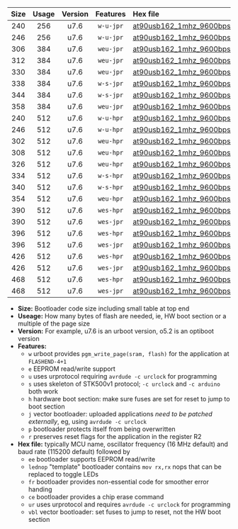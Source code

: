 |Size|Usage|Version|Features|Hex file|
|:-:|:-:|:-:|:-:|:--|
|240|256|u7.6|`w-u-jpr`|[at90usb162_1mhz_9600bps_ur_vbl.hex](https://raw.githubusercontent.com/stefanrueger/urboot/main/at90usb162_1mhz_9600bps_ur_vbl.hex)|
|246|256|u7.6|`w-u-jpr`|[at90usb162_1mhz_9600bps_lednop_ur_vbl.hex](https://raw.githubusercontent.com/stefanrueger/urboot/main/at90usb162_1mhz_9600bps_lednop_ur_vbl.hex)|
|306|384|u7.6|`weu-jpr`|[at90usb162_1mhz_9600bps_ee_ur_vbl.hex](https://raw.githubusercontent.com/stefanrueger/urboot/main/at90usb162_1mhz_9600bps_ee_ur_vbl.hex)|
|312|384|u7.6|`weu-jpr`|[at90usb162_1mhz_9600bps_ee_lednop_ur_vbl.hex](https://raw.githubusercontent.com/stefanrueger/urboot/main/at90usb162_1mhz_9600bps_ee_lednop_ur_vbl.hex)|
|330|384|u7.6|`weu-jpr`|[at90usb162_1mhz_9600bps_ee_lednop_fr_ur_vbl.hex](https://raw.githubusercontent.com/stefanrueger/urboot/main/at90usb162_1mhz_9600bps_ee_lednop_fr_ur_vbl.hex)|
|338|384|u7.6|`w-s-jpr`|[at90usb162_1mhz_9600bps_vbl.hex](https://raw.githubusercontent.com/stefanrueger/urboot/main/at90usb162_1mhz_9600bps_vbl.hex)|
|344|384|u7.6|`w-s-jpr`|[at90usb162_1mhz_9600bps_lednop_vbl.hex](https://raw.githubusercontent.com/stefanrueger/urboot/main/at90usb162_1mhz_9600bps_lednop_vbl.hex)|
|358|384|u7.6|`weu-jpr`|[at90usb162_1mhz_9600bps_ee_lednop_fr_ce_ur_vbl.hex](https://raw.githubusercontent.com/stefanrueger/urboot/main/at90usb162_1mhz_9600bps_ee_lednop_fr_ce_ur_vbl.hex)|
|240|512|u7.6|`w-u-hpr`|[at90usb162_1mhz_9600bps_ur.hex](https://raw.githubusercontent.com/stefanrueger/urboot/main/at90usb162_1mhz_9600bps_ur.hex)|
|246|512|u7.6|`w-u-hpr`|[at90usb162_1mhz_9600bps_lednop_ur.hex](https://raw.githubusercontent.com/stefanrueger/urboot/main/at90usb162_1mhz_9600bps_lednop_ur.hex)|
|302|512|u7.6|`weu-hpr`|[at90usb162_1mhz_9600bps_ee_ur.hex](https://raw.githubusercontent.com/stefanrueger/urboot/main/at90usb162_1mhz_9600bps_ee_ur.hex)|
|308|512|u7.6|`weu-hpr`|[at90usb162_1mhz_9600bps_ee_lednop_ur.hex](https://raw.githubusercontent.com/stefanrueger/urboot/main/at90usb162_1mhz_9600bps_ee_lednop_ur.hex)|
|326|512|u7.6|`weu-hpr`|[at90usb162_1mhz_9600bps_ee_lednop_fr_ur.hex](https://raw.githubusercontent.com/stefanrueger/urboot/main/at90usb162_1mhz_9600bps_ee_lednop_fr_ur.hex)|
|334|512|u7.6|`w-s-hpr`|[at90usb162_1mhz_9600bps.hex](https://raw.githubusercontent.com/stefanrueger/urboot/main/at90usb162_1mhz_9600bps.hex)|
|340|512|u7.6|`w-s-hpr`|[at90usb162_1mhz_9600bps_lednop.hex](https://raw.githubusercontent.com/stefanrueger/urboot/main/at90usb162_1mhz_9600bps_lednop.hex)|
|354|512|u7.6|`weu-hpr`|[at90usb162_1mhz_9600bps_ee_lednop_fr_ce_ur.hex](https://raw.githubusercontent.com/stefanrueger/urboot/main/at90usb162_1mhz_9600bps_ee_lednop_fr_ce_ur.hex)|
|390|512|u7.6|`wes-hpr`|[at90usb162_1mhz_9600bps_ee.hex](https://raw.githubusercontent.com/stefanrueger/urboot/main/at90usb162_1mhz_9600bps_ee.hex)|
|390|512|u7.6|`wes-jpr`|[at90usb162_1mhz_9600bps_ee_vbl.hex](https://raw.githubusercontent.com/stefanrueger/urboot/main/at90usb162_1mhz_9600bps_ee_vbl.hex)|
|396|512|u7.6|`wes-hpr`|[at90usb162_1mhz_9600bps_ee_lednop.hex](https://raw.githubusercontent.com/stefanrueger/urboot/main/at90usb162_1mhz_9600bps_ee_lednop.hex)|
|396|512|u7.6|`wes-jpr`|[at90usb162_1mhz_9600bps_ee_lednop_vbl.hex](https://raw.githubusercontent.com/stefanrueger/urboot/main/at90usb162_1mhz_9600bps_ee_lednop_vbl.hex)|
|426|512|u7.6|`wes-hpr`|[at90usb162_1mhz_9600bps_ee_lednop_fr.hex](https://raw.githubusercontent.com/stefanrueger/urboot/main/at90usb162_1mhz_9600bps_ee_lednop_fr.hex)|
|426|512|u7.6|`wes-jpr`|[at90usb162_1mhz_9600bps_ee_lednop_fr_vbl.hex](https://raw.githubusercontent.com/stefanrueger/urboot/main/at90usb162_1mhz_9600bps_ee_lednop_fr_vbl.hex)|
|468|512|u7.6|`wes-hpr`|[at90usb162_1mhz_9600bps_ee_lednop_fr_ce.hex](https://raw.githubusercontent.com/stefanrueger/urboot/main/at90usb162_1mhz_9600bps_ee_lednop_fr_ce.hex)|
|468|512|u7.6|`wes-jpr`|[at90usb162_1mhz_9600bps_ee_lednop_fr_ce_vbl.hex](https://raw.githubusercontent.com/stefanrueger/urboot/main/at90usb162_1mhz_9600bps_ee_lednop_fr_ce_vbl.hex)|

- **Size:** Bootloader code size including small table at top end
- **Useage:** How many bytes of flash are needed, ie, HW boot section or a multiple of the page size
- **Version:** For example, u7.6 is an urboot version, o5.2 is an optiboot version
- **Features:**
  + `w` urboot provides `pgm_write_page(sram, flash)` for the application at `FLASHEND-4+1`
  + `e` EEPROM read/write support
  + `u` uses urprotocol requiring `avrdude -c urclock` for programming
  + `s` uses skeleton of STK500v1 protocol; `-c urclock` and `-c arduino` both work
  + `h` hardware boot section: make sure fuses are set for reset to jump to boot section
  + `j` vector bootloader: uploaded applications *need to be patched externally*, eg, using `avrdude -c urclock`
  + `p` bootloader protects itself from being overwritten
  + `r` preserves reset flags for the application in the register R2
- **Hex file:** typically MCU name, oscillator frequency (16 MHz default) and baud rate (115200 default) followed by
  + `ee` bootloader supports EEPROM read/write
  + `lednop` "template" bootloader contains `mov rx,rx` nops that can be replaced to toggle LEDs
  + `fr` bootloader provides non-essential code for smoother error handing
  + `ce` bootloader provides a chip erase command
  + `ur` uses urprotocol and requires `avrdude -c urclock` for programming
  + `vbl` vector bootloader: set fuses to jump to reset, not the HW boot section
